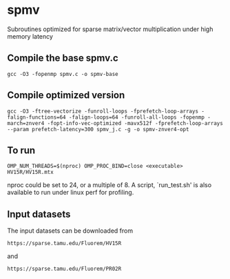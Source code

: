 # spmv
Subroutines optimized for sparse matrix/vector multiplication under high memory latency

## Compile the base spmv.c
```
gcc -O3 -fopenmp spmv.c -o spmv-base
```
## Compile optimized version
```
gcc -O3 -ftree-vectorize -funroll-loops -fprefetch-loop-arrays -falign-functions=64 -falign-loops=64 -funroll-all-loops -fopenmp -march=znver4 -fopt-info-vec-optimized -mavx512f -fprefetch-loop-arrays --param prefetch-latency=300 spmv_j.c -g -o spmv-znver4-opt
```

## To run
```
OMP_NUM_THREADS=$(nproc) OMP_PROC_BIND=close <executable> HV15R/HV15R.mtx
```
nproc could be set to 24, or a multiple of 8. A script, `run_test.sh' is also available to run under linux perf for profiling.

## Input datasets
The input datasets can be downloaded from 
```
https://sparse.tamu.edu/Fluorem/HV15R
```

and 

```
https://sparse.tamu.edu/Fluorem/PR02R
```

